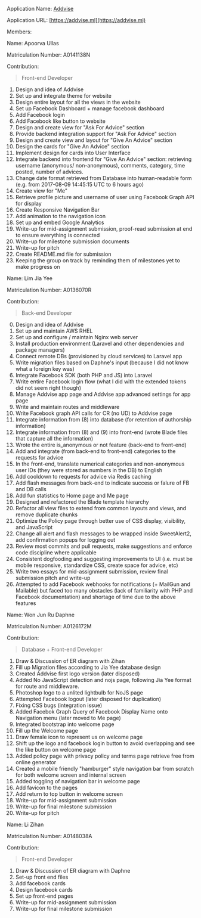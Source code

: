 Application Name: [Addvise](https://addvise.ml)

Application URL: [https://addvise.ml](https://addvise.ml)

Members:

Name: Apoorva Ullas

Matriculation Number: A0141138N

Contribution:

> Front-end Developer

1. Design and idea of Addvise
2. Set up and integrate theme for website
3. Design entire layout for all the views in the website
4. Set up Facebook Dashboard + manage facebook dashboard
5. Add Facebook login
6. Add Facebook like button to website
7. Design and create view for "Ask For Advice" section
8. Provide backend integration support for "Ask For Advice" section
9. Design and create view and layout for "Give An Advice" section
10. Design the cards for "Give An Advice" section
11. Implement design for cards into User Interface
12. Integrate backend into frontend for "Give An Advice" section: retrieving username (anonymous/ non-anonymous), comments, category, time posted, number of advices.
13. Change date format retrieved from Database into human-readable form (e.g. from 2017-08-09 14:45:15 UTC to 6 hours ago)
14. Create view for "Me"
15. Retrieve profile picture and username of user using Facebook Graph API for display
16. Create Responsive Navigation Bar
17. Add animation to the navigation icon
18. Set up and embed Google Analytics
19. Write-up for mid-assignment submission, proof-read submission at end to ensure everything is connected
20. Write-up for milestone submission documents
21. Write-up for pitch
22. Create README.md file for submission
23. Keeping the group on track by reminding them of milestones yet to make progress on

Name: Lim Jia Yee

Matriculation Number: A0136070R

Contribution:

> Back-end Developer

0. Design and idea of Addvise
1. Set up and maintain AWS RHEL
2. Set up and configure / maintain Nginx web server
3. Install production environment (Laravel and other dependencies and package managers)
4. Connect remote DBs (provisioned by cloud services) to Laravel app
5. Write migration files based on Daphne's input (because I did not know what a foreign key was)
6. Integrate Facebook SDK (both PHP and JS) into Laravel
7. Write entire Facebook login flow (what I did with the extended tokens did not seem right though)
8. Manage Addvise app page and Addvise app advanced settings for app page
10. Write and maintain routes and middleware
11. Write Facebook graph API calls for CR (no UD) to Addvise page
12. Integrate information from (8) into database (for retention of authorship information)
13. Integrate information from (8) and (9) into front-end (wrote Blade files that capture all the information)
14. Wrote the entire is_anonymous or not feature (back-end to front-end)
15. Add and integrate (from back-end to front-end) categories to the requests for advice
16. In the front-end, translate numerical categories and non-anonymous user IDs (they were stored as numbers in the DB) to English
17. Add cooldown to requests for advice via Redis caching
18. Add flash messages from back-end to indicate success or falure of FB and DB calls
19. Add fun statistics to Home page and Me page
20. Designed and refactored the Blade template hierarchy
21. Refactor all view files to extend from common layouts and views, and remove duplicate chunks
22. Optimize the Policy page through better use of CSS display, visibility, and JavaScript
23. Change all alert and flash messages to be wrapped inside SweetAlert2, add confirmation popups for logging out
24. Review most commits and pull requests, make suggestions and enforce code discipline where applicable
25. Consistent dogfooding and suggesting improvements to UI (i.e. must be mobile responsive, standardize CSS, create space for advice, etc)
26. Write two essays for mid-assignment submission, review final submission pitch and write-up
27. Attempted to add Facebook webhooks for notifications (+ MailGun and Mailable) but faced too many obstacles (lack of familiarity with PHP and Facebook documentation) and shortage of time due to the above features


Name: Won Jun Ru Daphne

Matriculation Number: A0126172M

Contribution:

> Database + Front-end Developer

1. Draw & Discussion of ER diagram with Zihan
2. Fill up Migration files according to Jia Yee database design
3. Created Addvise first logo version (later disposed)
4. Added No JavaScript detection and nojs page, following Jia Yee format for route and middleware.
5. Photoshop logo to a unlited lightbulb for NoJS page
6. Attempted Facebook logout (later disposed for duplication)
7. Fixing CSS bugs (integration issue)
8. Added Facebok Graph Query of Facebook Display Name onto Navigation menu (later moved to Me page)
9. Integrated bootstrap into welcome page
10. Fill up the Welcome page
11. Draw female icon to represent us on welcome page
12. Shift up the logo and facebook login button to avoid overlapping and see the like button on welcome page
13. Added policy page with privacy policy and terms page retrieve free from online generator
14. Created a mobile friendly "hamburger" style navigation bar from scratch for both welcome screen and internal screen
15. Added toggling of navigation bar in welcome page
16. Add favicon to the pages
17. Add return to top button in welcome screen
18. Write-up for mid-assignment submission
19. Write-up for final milestone submission
20. Write-up for pitch

Name: Li Zihan

Matriculation Number: A0148038A

Contribution:

> Front-end Developer

1. Draw & Discussion of ER diagram with Daphne
2. Set-up front end files
3. Add facebook cards
4. Design facebook cards
5. Set up front-end pages
6. Write-up for mid-assignment submission
7. Write-up for final milestone submission